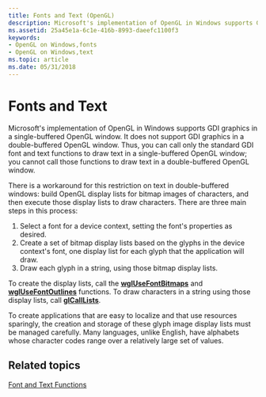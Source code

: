 ```yaml
---
title: Fonts and Text (OpenGL)
description: Microsoft's implementation of OpenGL in Windows supports GDI graphics in a single-buffered OpenGL window.
ms.assetid: 25a45e1a-6c1e-416b-8993-daeefc1100f3
keywords:
- OpenGL on Windows,fonts
- OpenGL on Windows,text
ms.topic: article
ms.date: 05/31/2018
---
```


# Fonts and Text

Microsoft's implementation of OpenGL in Windows supports GDI graphics in a single-buffered OpenGL window. It does not support GDI graphics in a double-buffered OpenGL window. Thus, you can call only the standard GDI font and text functions to draw text in a single-buffered OpenGL window; you cannot call those functions to draw text in a double-buffered OpenGL window.

There is a workaround for this restriction on text in double-buffered windows: build OpenGL display lists for bitmap images of characters, and then execute those display lists to draw characters. There are three main steps in this process:

1.  Select a font for a device context, setting the font's properties as desired.
2.  Create a set of bitmap display lists based on the glyphs in the device context's font, one display list for each glyph that the application will draw.
3.  Draw each glyph in a string, using those bitmap display lists.

To create the display lists, call the [**wglUseFontBitmaps**](/windows/desktop/api/wingdi/nf-wingdi-wglusefontbitmapsa) and [**wglUseFontOutlines**](/windows/desktop/api/wingdi/nf-wingdi-wglusefontoutlinesa) functions. To draw characters in a string using those display lists, call [**glCallLists**](glcalllists.md).

To create applications that are easy to localize and that use resources sparingly, the creation and storage of these glyph image display lists must be managed carefully. Many languages, unlike English, have alphabets whose character codes range over a relatively large set of values.

## Related topics

<dl> <dt>

[Font and Text Functions](font-and-text-functions.md)
</dt> </dl>

 

 





